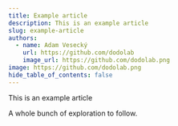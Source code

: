 ```yaml
---
title: Example article
description: This is an example article
slug: example-article
authors:
  - name: Adam Vesecký
    url: https://github.com/dodolab
    image_url: https://github.com/dodolab.png
image: https://github.com/dodolab.png
hide_table_of_contents: false
---
```


This is an example article


<!--truncate-->

A whole bunch of exploration to follow.